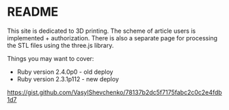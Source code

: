 # README

This site is dedicated to 3D printing. The scheme of article users is implemented + authorization. There is also a separate page for processing the STL files using the three.js library.

Things you may want to cover:

* Ruby version 2.4.0p0 - old deploy
* Ruby version 2.3.1p112 - new deploy

https://gist.github.com/VasylShevchenko/78137b2dc5f7175fabc2c0c2e4fdb1d7